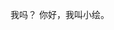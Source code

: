 我吗？
你好，我叫小绘。
<!---
Yiccsama/Yiccsama is a ✨ special ✨ repository because its `README.md` (this file) appears on your GitHub profile.
You can click the Preview link to take a look at your changes.
--->
